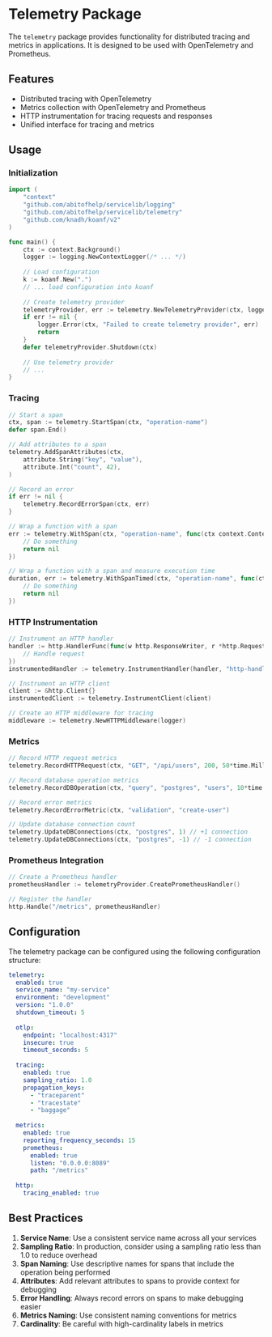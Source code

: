 # Telemetry Package

The `telemetry` package provides functionality for distributed tracing and metrics in applications. It is designed to be used with OpenTelemetry and Prometheus.

## Features

- Distributed tracing with OpenTelemetry
- Metrics collection with OpenTelemetry and Prometheus
- HTTP instrumentation for tracing requests and responses
- Unified interface for tracing and metrics

## Usage

### Initialization

```go
import (
    "context"
    "github.com/abitofhelp/servicelib/logging"
    "github.com/abitofhelp/servicelib/telemetry"
    "github.com/knadh/koanf/v2"
)

func main() {
    ctx := context.Background()
    logger := logging.NewContextLogger(/* ... */)
    
    // Load configuration
    k := koanf.New(".")
    // ... load configuration into koanf
    
    // Create telemetry provider
    telemetryProvider, err := telemetry.NewTelemetryProvider(ctx, logger, k)
    if err != nil {
        logger.Error(ctx, "Failed to create telemetry provider", err)
        return
    }
    defer telemetryProvider.Shutdown(ctx)
    
    // Use telemetry provider
    // ...
}
```

### Tracing

```go
// Start a span
ctx, span := telemetry.StartSpan(ctx, "operation-name")
defer span.End()

// Add attributes to a span
telemetry.AddSpanAttributes(ctx, 
    attribute.String("key", "value"),
    attribute.Int("count", 42),
)

// Record an error
if err != nil {
    telemetry.RecordErrorSpan(ctx, err)
}

// Wrap a function with a span
err := telemetry.WithSpan(ctx, "operation-name", func(ctx context.Context) error {
    // Do something
    return nil
})

// Wrap a function with a span and measure execution time
duration, err := telemetry.WithSpanTimed(ctx, "operation-name", func(ctx context.Context) error {
    // Do something
    return nil
})
```

### HTTP Instrumentation

```go
// Instrument an HTTP handler
handler := http.HandlerFunc(func(w http.ResponseWriter, r *http.Request) {
    // Handle request
})
instrumentedHandler := telemetry.InstrumentHandler(handler, "http-handler")

// Instrument an HTTP client
client := &http.Client{}
instrumentedClient := telemetry.InstrumentClient(client)

// Create an HTTP middleware for tracing
middleware := telemetry.NewHTTPMiddleware(logger)
```

### Metrics

```go
// Record HTTP request metrics
telemetry.RecordHTTPRequest(ctx, "GET", "/api/users", 200, 50*time.Millisecond, 1024)

// Record database operation metrics
telemetry.RecordDBOperation(ctx, "query", "postgres", "users", 10*time.Millisecond, nil)

// Record error metrics
telemetry.RecordErrorMetric(ctx, "validation", "create-user")

// Update database connection count
telemetry.UpdateDBConnections(ctx, "postgres", 1) // +1 connection
telemetry.UpdateDBConnections(ctx, "postgres", -1) // -1 connection
```

### Prometheus Integration

```go
// Create a Prometheus handler
prometheusHandler := telemetryProvider.CreatePrometheusHandler()

// Register the handler
http.Handle("/metrics", prometheusHandler)
```

## Configuration

The telemetry package can be configured using the following configuration structure:

```yaml
telemetry:
  enabled: true
  service_name: "my-service"
  environment: "development"
  version: "1.0.0"
  shutdown_timeout: 5
  
  otlp:
    endpoint: "localhost:4317"
    insecure: true
    timeout_seconds: 5
  
  tracing:
    enabled: true
    sampling_ratio: 1.0
    propagation_keys:
      - "traceparent"
      - "tracestate"
      - "baggage"
  
  metrics:
    enabled: true
    reporting_frequency_seconds: 15
    prometheus:
      enabled: true
      listen: "0.0.0.0:8089"
      path: "/metrics"
  
  http:
    tracing_enabled: true
```

## Best Practices

1. **Service Name**: Use a consistent service name across all your services
2. **Sampling Ratio**: In production, consider using a sampling ratio less than 1.0 to reduce overhead
3. **Span Naming**: Use descriptive names for spans that include the operation being performed
4. **Attributes**: Add relevant attributes to spans to provide context for debugging
5. **Error Handling**: Always record errors on spans to make debugging easier
6. **Metrics Naming**: Use consistent naming conventions for metrics
7. **Cardinality**: Be careful with high-cardinality labels in metrics